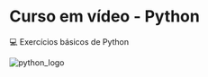 # Curso em vídeo - Python
:computer: Exercícios básicos de Python <p>
![python_logo](https://user-images.githubusercontent.com/56140690/116289657-0dcee680-a769-11eb-9b12-44d649707c91.png)


